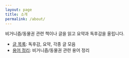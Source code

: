 ```yaml
---
layout: page
title: 소개
permalink: /about/
---
```

비거니즘/동물권 관련 책이나 글을 읽고 요약과 독후감을 올립니다.

* [글 목록](/): 독후감, 요약, 각종 글 모음
* [용어 정리](/terms): 비거니즘/동물권 관련 용어 정리
